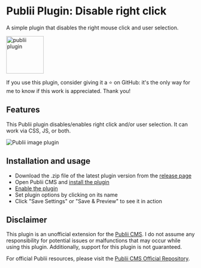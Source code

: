 # Publii Plugin: Disable right click

A simple plugin that disables the right mouse click and user selection.  
<p><img height="100" style="height:100px;" alt="publii plugin" title="Disable right click icons" src="https://raw.githubusercontent.com/gpsblues/Publii-Plugin-Disable-right-click/a131ba7eab9c150b519b86556a1ff04438261b0f/assets/thumbnail.svg"></p>

If you use this plugin, consider giving it a ⭐ on GitHub: it's the only way for me to know if this work is appreciated. Thank you!

## Features
This Publii plugin disables/enables right click and/or user selection. It can work via CSS, JS, or both.

![Publii image plugin](https://raw.githubusercontent.com/gpsblues/Publii-Plugin-Disable-right-click/refs/heads/main/.assets/screen1.png)

## Installation and usage
- Download the .zip file of the latest plugin version from the [release page](https://github.com/gpsblues/Publii-Plugin-Disable-right-click/releases/)
- Open Publii CMS and [install the plugin](https://getpublii.com/docs/plugins.html#installingplugins)
- [Enable the plugin](https://getpublii.com/docs/plugins.html#enablingplugins)
- Set plugin options by clicking on its name
- Click "Save Settings" or "Save & Preview" to see it in action

## Disclaimer
This plugin is an unofficial extension for the [Publii CMS](https://getpublii.com/). I do not assume any responsibility for potential issues or malfunctions that may occur while using this plugin. Additionally, support for this plugin is not guaranteed.

For official Publii resources, please visit the [Publii CMS Official Repository](https://marketplace.getpublii.com/plugins/).

